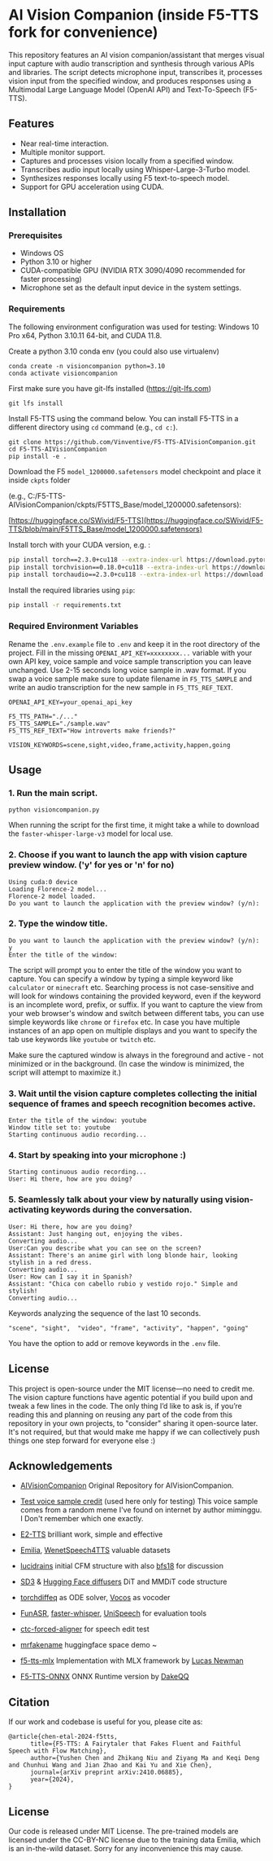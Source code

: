 
# AI Vision Companion (inside F5-TTS fork for convenience)

This repository features an AI vision companion/assistant that merges visual input capture with audio transcription and synthesis through various APIs and libraries. The script detects microphone input, transcribes it, processes vision input from the specified window, and produces responses using a Multimodal Large Language Model (OpenAI API) and Text-To-Speech (F5-TTS).

## Features

- Near real-time interaction.
- Multiple monitor support.
- Captures and processes vision locally from a specified window.
- Transcribes audio input locally using Whisper-Large-3-Turbo model.
- Synthesizes responses locally using F5 text-to-speech model.
- Support for GPU acceleration using CUDA.

## Installation

### Prerequisites

- Windows OS
- Python 3.10 or higher
- CUDA-compatible GPU (NVIDIA RTX 3090/4090 recommended for faster processing)
- Microphone set as the default input device in the system settings.

### Requirements
The following environment configuration was used for testing: Windows 10 Pro x64, Python 3.10.11 64-bit, and CUDA 11.8.

Create a python 3.10 conda env (you could also use virtualenv)
```
conda create -n visioncompanion python=3.10
conda activate visioncompanion
```

First make sure you have git-lfs installed (https://git-lfs.com)
```
git lfs install
```
Install F5-TTS using the command below. You can install F5-TTS in a different directory using `cd` command (e.g., `cd c:`).
```
git clone https://github.com/Vinventive/F5-TTS-AIVisionCompanion.git
cd F5-TTS-AIVisionCompanion
pip install -e .
```

Download the F5 `model_1200000.safetensors` model checkpoint and place it inside `ckpts` folder 

(e.g., C:/F5-TTS-AIVisionCompanion/ckpts/F5TTS_Base/model_1200000.safetensors): 

[https://huggingface.co/SWivid/F5-TTS](https://huggingface.co/SWivid/F5-TTS/blob/main/F5TTS_Base/model_1200000.safetensors)

Install torch with your CUDA version, e.g. :
```bash
pip install torch==2.3.0+cu118 --extra-index-url https://download.pytorch.org/whl/cu118
pip install torchvision==0.18.0+cu118 --extra-index-url https://download.pytorch.org/whl/cu118
pip install torchaudio==2.3.0+cu118 --extra-index-url https://download.pytorch.org/whl/cu118
```

Install the required libraries using `pip`:

```bash
pip install -r requirements.txt
```

### Required Environment Variables

Rename the `.env.example` file to `.env` and keep it in the root directory of the project. Fill in the missing `OPENAI_API_KEY=xxxxxxxx...` variable with your own API key, voice sample and voice sample transcription you can leave unchanged.
Use 2-15 seconds long voice sample in .wav format. If you swap a voice sample make sure to update filename in `F5_TTS_SAMPLE` and write an audio transcription for the new sample in `F5_TTS_REF_TEXT`. 

```
OPENAI_API_KEY=your_openai_api_key

F5_TTS_PATH="./..."
F5_TTS_SAMPLE="./sample.wav"
F5_TTS_REF_TEXT="How introverts make friends?"

VISION_KEYWORDS=scene,sight,video,frame,activity,happen,going
```

## Usage

### 1. Run the main script.
```
python visioncompanion.py
```
When running the script for the first time, it might take a while to download the `faster-whisper-large-v3` model for local use.

### 2. Choose if you want to launch the app with vision capture preview window. ('y' for yes or 'n' for no)
```
Using cuda:0 device
Loading Florence-2 model...
Florence-2 model loaded.
Do you want to launch the application with the preview window? (y/n):
```
### 2. Type the window title.
```
Do you want to launch the application with the preview window? (y/n): y
Enter the title of the window:
```
The script will prompt you to enter the title of the window you want to capture. 
You can specify a window by typing a simple keyword like `calculator` or `minecraft` etc. Searching process is not case-sensitive and will look for windows containing the provided keyword, even if the keyword is an incomplete word, prefix, or suffix. If you want to capture the view from your web browser's window and switch between different tabs, you can use simple keywords like `chrome` or `firefox` etc. In case you have multiple instances of an app open on multiple displays and you want to specify the tab use keywords like `youtube` or `twitch` etc. 

Make sure the captured window is always in the foreground and active - not minimized or in the background. (In case the window is minimized, the script will attempt to maximize it.)

### 3. Wait until the vision capture completes collecting the initial sequence of frames and speech recognition becomes active.
```
Enter the title of the window: youtube
Window title set to: youtube
Starting continuous audio recording...
```

### 4. Start by speaking into your microphone :)
```
Starting continuous audio recording...
User: Hi there, how are you doing?
```
### 5. Seamlessly talk about your view by naturally using vision-activating keywords during the conversation.
```
User: Hi there, how are you doing?
Assistant: Just hanging out, enjoying the vibes.
Converting audio...
User:Can you describe what you can see on the screen?
Assistant: There's an anime girl with long blonde hair, looking stylish in a red dress.
Converting audio...
User: How can I say it in Spanish?
Assistant: "Chica con cabello rubio y vestido rojo." Simple and stylish!
Converting audio...
```

Keywords analyzing the sequence of the last 10 seconds.
```
"scene", "sight",  "video", "frame", "activity", "happen", "going"
```
You have the option to add or remove keywords in the `.env` file.


## License

This project is open-source under the MIT license—no need to credit me. The vision capture functions have agentic potential if you build upon and tweak a few lines in the code. The only thing I’d like to ask is, if you’re reading this and planning on reusing any part of the code from this repository in your own projects, to "consider" sharing it open-source later. It's not required, but that would make me happy if we can collectively push things one step forward for everyone else :)

## Acknowledgements
- [AIVisionCompanion](https://github.com/Vinventive/AIVisionCompanion) Original Repository for AIVisionCompanion.
- [Test voice sample credit](https://www.youtube.com/@miminggu) (used here only for testing) This voice sample comes from a random meme I've found on internet by author miminggu. I Don't remember which one exactly.


- [E2-TTS](https://arxiv.org/abs/2406.18009) brilliant work, simple and effective
- [Emilia](https://arxiv.org/abs/2407.05361), [WenetSpeech4TTS](https://arxiv.org/abs/2406.05763) valuable datasets
- [lucidrains](https://github.com/lucidrains) initial CFM structure with also [bfs18](https://github.com/bfs18) for discussion
- [SD3](https://arxiv.org/abs/2403.03206) & [Hugging Face diffusers](https://github.com/huggingface/diffusers) DiT and MMDiT code structure
- [torchdiffeq](https://github.com/rtqichen/torchdiffeq) as ODE solver, [Vocos](https://huggingface.co/charactr/vocos-mel-24khz) as vocoder
- [FunASR](https://github.com/modelscope/FunASR), [faster-whisper](https://github.com/SYSTRAN/faster-whisper), [UniSpeech](https://github.com/microsoft/UniSpeech) for evaluation tools
- [ctc-forced-aligner](https://github.com/MahmoudAshraf97/ctc-forced-aligner) for speech edit test
- [mrfakename](https://x.com/realmrfakename) huggingface space demo ~
- [f5-tts-mlx](https://github.com/lucasnewman/f5-tts-mlx/tree/main) Implementation with MLX framework by [Lucas Newman](https://github.com/lucasnewman)
- [F5-TTS-ONNX](https://github.com/DakeQQ/F5-TTS-ONNX) ONNX Runtime version by [DakeQQ](https://github.com/DakeQQ)

## Citation
If our work and codebase is useful for you, please cite as:
```
@article{chen-etal-2024-f5tts,
      title={F5-TTS: A Fairytaler that Fakes Fluent and Faithful Speech with Flow Matching}, 
      author={Yushen Chen and Zhikang Niu and Ziyang Ma and Keqi Deng and Chunhui Wang and Jian Zhao and Kai Yu and Xie Chen},
      journal={arXiv preprint arXiv:2410.06885},
      year={2024},
}
```
## License

Our code is released under MIT License. The pre-trained models are licensed under the CC-BY-NC license due to the training data Emilia, which is an in-the-wild dataset. Sorry for any inconvenience this may cause.

